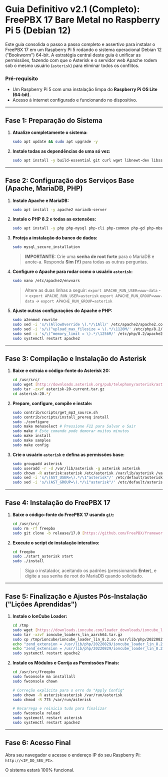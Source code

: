 # Guia Definitivo v2.1 (Completo): FreePBX 17 Bare Metal no Raspberry Pi 5 (Debian 12)

Este guia consolida o passo a passo completo e assertivo para instalar o FreePBX 17 em um Raspberry Pi 5 rodando o sistema operacional Debian 12 ("Bookworm") 64-bit. A estratégia central deste guia é unificar as permissões, fazendo com que o Asterisk e o servidor web Apache rodem sob o mesmo usuário (`asterisk`) para eliminar todos os conflitos.

### Pré-requisito

* Um Raspberry Pi 5 com uma instalação limpa do **Raspberry Pi OS Lite (64-bit)**.
* Acesso à internet configurado e funcionando no dispositivo.

---

## Fase 1: Preparação do Sistema

1.  **Atualize completamente o sistema:**
    ```bash
    sudo apt update && sudo apt upgrade -y
    ```

2.  **Instale todas as dependências de uma só vez:**
    ```bash
    sudo apt install -y build-essential git curl wget libnewt-dev libssl-dev libncurses5-dev subversion libsqlite3-dev libjansson-dev libxml2-dev libsrtp2-dev uuid-dev sox nodejs npm
    ```

---

## Fase 2: Configuração dos Serviços Base (Apache, MariaDB, PHP)

1.  **Instale Apache e MariaDB:**
    ```bash
    sudo apt install -y apache2 mariadb-server
    ```

2.  **Instale o PHP 8.2 e todas as extensões:**
    ```bash
    sudo apt install -y php php-mysql php-cli php-common php-gd php-mbstring php-xml php-curl php-json php-pear php-bcmath php-zip
    ```

3.  **Proteja a instalação do banco de dados:**
    ```bash
    sudo mysql_secure_installation
    ```
    > **IMPORTANTE:** Crie uma **senha de root forte** para o MariaDB e anote-a. Responda **Sim (Y)** para todas as outras perguntas.

4.  **Configure o Apache para rodar como o usuário `asterisk`:**
    ```bash
    sudo nano /etc/apache2/envvars
    ```
    > Altere as duas linhas a seguir:
    > `export APACHE_RUN_USER=www-data` -> `export APACHE_RUN_USER=asterisk`
    > `export APACHE_RUN_GROUP=www-data` -> `export APACHE_RUN_GROUP=asterisk`

5.  **Ajuste outras configurações do Apache e PHP:**
    ```bash
    sudo a2enmod rewrite
    sudo sed -i 's/\(AllowOverride \).*/\1All/' /etc/apache2/apache2.conf
    sudo sed -i 's/\(^upload_max_filesize = \).*/\1120M/' /etc/php/8.2/apache2/php.ini
    sudo sed -i 's/\(^memory_limit = \).*/\1256M/' /etc/php/8.2/apache2/php.ini
    sudo systemctl restart apache2
    ```

---

## Fase 3: Compilação e Instalação do Asterisk

1.  **Baixe e extraia o código-fonte do Asterisk 20:**
    ```bash
    cd /usr/src/
    sudo wget [http://downloads.asterisk.org/pub/telephony/asterisk/asterisk-20-current.tar.gz](http://downloads.asterisk.org/pub/telephony/asterisk/asterisk-20-current.tar.gz)
    sudo tar -zxvf asterisk-20-current.tar.gz
    cd asterisk-20.*/
    ```

2.  **Prepare, configure, compile e instale:**
    ```bash
    sudo contrib/scripts/get_mp3_source.sh
    sudo contrib/scripts/install_prereq install
    sudo ./configure
    sudo make menuselect # Pressione F12 para Salvar e Sair
    sudo make # Este comando pode demorar muitos minutos
    sudo make install
    sudo make samples
    sudo make config
    ```

3.  **Crie o usuário `asterisk` e defina as permissões base:**
    ```bash
    sudo groupadd asterisk
    sudo useradd -r -d /var/lib/asterisk -g asterisk asterisk
    sudo chown -R asterisk:asterisk /etc/asterisk /var/lib/asterisk /var/log/asterisk /var/spool/asterisk /usr/lib/asterisk
    sudo sed -i 's/\(AST_USER=\).*/\1"asterisk"/' /etc/default/asterisk
    sudo sed -i 's/\(AST_GROUP=\).*/\1"asterisk"/' /etc/default/asterisk
    ```

---

## Fase 4: Instalação do FreePBX 17

1.  **Baixe o código-fonte do FreePBX 17 usando `git`:**
    ```bash
    cd /usr/src/
    sudo rm -rf freepbx
    sudo git clone -b release/17.0 [https://github.com/FreePBX/framework.git](https://github.com/FreePBX/framework.git) freepbx
    ```

2.  **Execute o script de instalação interativo:**
    ```bash
    cd freepbx
    sudo ./start_asterisk start
    sudo ./install
    ```
    > Siga o instalador, aceitando os padrões (pressionando **Enter**), e digite a sua senha de root do MariaDB quando solicitado.

---

## Fase 5: Finalização e Ajustes Pós-Instalação ("Lições Aprendidas")

1.  **Instale o IonCube Loader:**
    ```bash
    cd /tmp
    sudo wget [https://downloads.ioncube.com/loader_downloads/ioncube_loaders_lin_aarch64.tar.gz](https://downloads.ioncube.com/loader_downloads/ioncube_loaders_lin_aarch64.tar.gz)
    sudo tar -xzvf ioncube_loaders_lin_aarch64.tar.gz
    sudo cp /tmp/ioncube/ioncube_loader_lin_8.2.so /usr/lib/php/20220829/
    echo "zend_extension = /usr/lib/php/20220829/ioncube_loader_lin_8.2.so" | sudo tee /etc/php/8.2/apache2/conf.d/00-ioncube.ini
    echo "zend_extension = /usr/lib/php/20220829/ioncube_loader_lin_8.2.so" | sudo tee /etc/php/8.2/cli/conf.d/00-ioncube.ini
    sudo systemctl restart apache2
    ```

2.  **Instale os Módulos e Corrija as Permissões Finais:**
    ```bash
    cd /usr/src/freepbx
    sudo fwconsole ma installall
    sudo fwconsole chown

    # Correção explícita para o erro do "Apply Config"
    sudo chown -R asterisk:asterisk /var/run/asterisk
    sudo chmod -R 775 /var/run/asterisk

    # Recarrega e reinicia tudo para finalizar
    sudo fwconsole reload
    sudo systemctl restart asterisk
    sudo systemctl restart apache2
    ```

---

## Fase 6: Acesso Final

Abra seu navegador e acesse o endereço IP do seu Raspberry Pi: `http://<IP_DO_SEU_PI>`.

O sistema estará 100% funcional.
